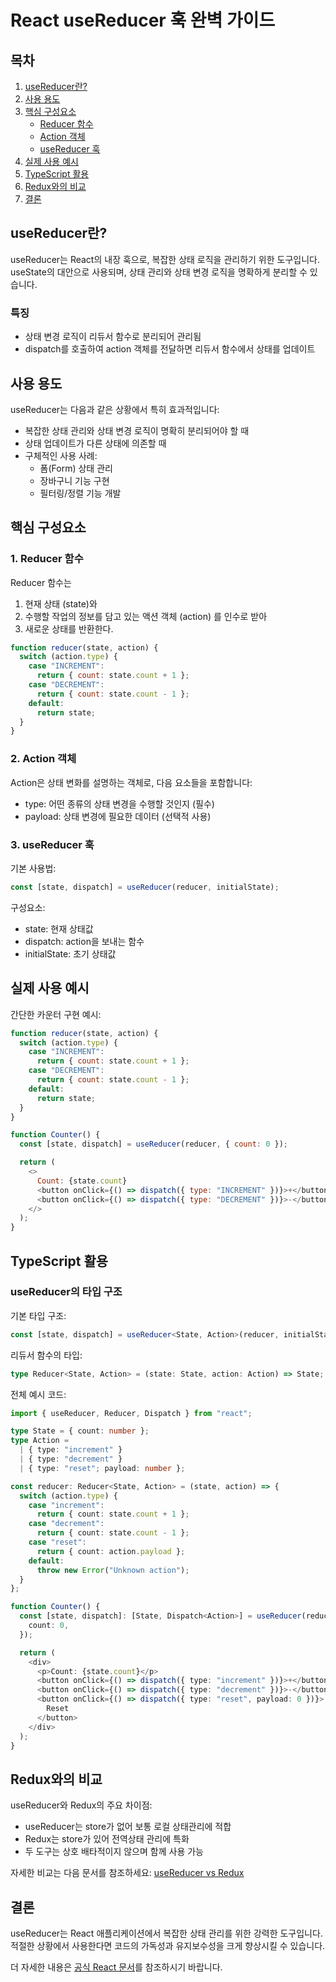 # React useReducer 훅 완벽 가이드

## 목차

1. [useReducer란?](#usereducer란)
2. [사용 용도](#사용-용도)
3. [핵심 구성요소](#핵심-구성요소)
   - [Reducer 함수](#1-reducer-함수)
   - [Action 객체](#2-action-객체)
   - [useReducer 훅](#3-usereducer-훅)
4. [실제 사용 예시](#실제-사용-예시)
5. [TypeScript 활용](#typescript-활용)
6. [Redux와의 비교](#redux와의-비교)
7. [결론](#결론)

## useReducer란?

useReducer는 React의 내장 훅으로, 복잡한 상태 로직을 관리하기 위한 도구입니다. useState의 대안으로 사용되며, 상태 관리와 상태 변경 로직을 명확하게 분리할 수 있습니다.

### 특징

- 상태 변경 로직이 리듀서 함수로 분리되어 관리됨
- dispatch를 호출하여 action 객체를 전달하면 리듀서 함수에서 상태를 업데이트

## 사용 용도

useReducer는 다음과 같은 상황에서 특히 효과적입니다:

- 복잡한 상태 관리와 상태 변경 로직이 명확히 분리되어야 할 때
- 상태 업데이트가 다른 상태에 의존할 때
- 구체적인 사용 사례:
  - 폼(Form) 상태 관리
  - 장바구니 기능 구현
  - 필터링/정렬 기능 개발

## 핵심 구성요소

### 1. Reducer 함수

Reducer 함수는

1. 현재 상태 (state)와
2. 수행할 작업의 정보를 담고 있는 액션 객체 (action) 를 인수로 받아
3. 새로운 상태를 반환한다.

```javascript
function reducer(state, action) {
  switch (action.type) {
    case "INCREMENT":
      return { count: state.count + 1 };
    case "DECREMENT":
      return { count: state.count - 1 };
    default:
      return state;
  }
}
```

### 2. Action 객체

Action은 상태 변화를 설명하는 객체로, 다음 요소들을 포함합니다:

- type: 어떤 종류의 상태 변경을 수행할 것인지 (필수)
- payload: 상태 변경에 필요한 데이터 (선택적 사용)

### 3. useReducer 훅

기본 사용법:

```javascript
const [state, dispatch] = useReducer(reducer, initialState);
```

구성요소:

- state: 현재 상태값
- dispatch: action을 보내는 함수
- initialState: 초기 상태값

## 실제 사용 예시

간단한 카운터 구현 예시:

```javascript
function reducer(state, action) {
  switch (action.type) {
    case "INCREMENT":
      return { count: state.count + 1 };
    case "DECREMENT":
      return { count: state.count - 1 };
    default:
      return state;
  }
}

function Counter() {
  const [state, dispatch] = useReducer(reducer, { count: 0 });

  return (
    <>
      Count: {state.count}
      <button onClick={() => dispatch({ type: "INCREMENT" })}>+</button>
      <button onClick={() => dispatch({ type: "DECREMENT" })}>-</button>
    </>
  );
}
```

## TypeScript 활용

### useReducer의 타입 구조

기본 타입 구조:

```typescript
const [state, dispatch] = useReducer<State, Action>(reducer, initialState);
```

리듀서 함수의 타입:

```typescript
type Reducer<State, Action> = (state: State, action: Action) => State;
```

전체 예시 코드:

```typescript
import { useReducer, Reducer, Dispatch } from "react";

type State = { count: number };
type Action =
  | { type: "increment" }
  | { type: "decrement" }
  | { type: "reset"; payload: number };

const reducer: Reducer<State, Action> = (state, action) => {
  switch (action.type) {
    case "increment":
      return { count: state.count + 1 };
    case "decrement":
      return { count: state.count - 1 };
    case "reset":
      return { count: action.payload };
    default:
      throw new Error("Unknown action");
  }
};

function Counter() {
  const [state, dispatch]: [State, Dispatch<Action>] = useReducer(reducer, {
    count: 0,
  });

  return (
    <div>
      <p>Count: {state.count}</p>
      <button onClick={() => dispatch({ type: "increment" })}>+</button>
      <button onClick={() => dispatch({ type: "decrement" })}>-</button>
      <button onClick={() => dispatch({ type: "reset", payload: 0 })}>
        Reset
      </button>
    </div>
  );
}
```

## Redux와의 비교

useReducer와 Redux의 주요 차이점:

- useReducer는 store가 없어 보통 로컬 상태관리에 적합
- Redux는 store가 있어 전역상태 관리에 특화
- 두 도구는 상호 배타적이지 않으며 함께 사용 가능

자세한 비교는 다음 문서를 참조하세요: [useReducer vs Redux](https://www.frontendmag.com/tutorials/usereducer-vs-redux/)

## 결론

useReducer는 React 애플리케이션에서 복잡한 상태 관리를 위한 강력한 도구입니다. 적절한 상황에서 사용한다면 코드의 가독성과 유지보수성을 크게 향상시킬 수 있습니다.

더 자세한 내용은 [공식 React 문서](https://react.dev/reference/react/useReducer)를 참조하시기 바랍니다.
